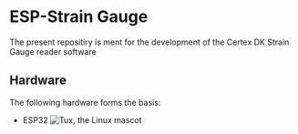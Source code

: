 # ESP-Strain Gauge
The present repositiry is ment for the development of the Certex DK Strain Gauge reader software


## Hardware
The following hardware forms the basis:
* ESP32 
![Tux, the Linux mascot](https://ae01.alicdn.com/kf/HTB1d4oMMPTpK1RjSZKPq6y3UpXa8.jpg)
